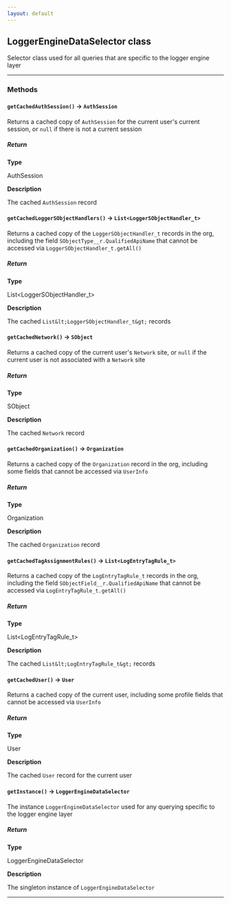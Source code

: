 ```yaml
---
layout: default
---
```


## LoggerEngineDataSelector class

Selector class used for all queries that are specific to the logger engine layer

---

### Methods

#### `getCachedAuthSession()` → `AuthSession`

Returns a cached copy of `AuthSession` for the current user&apos;s current session, or `null` if there is not a current session

##### Return

**Type**

AuthSession

**Description**

The cached `AuthSession` record

#### `getCachedLoggerSObjectHandlers()` → `List<LoggerSObjectHandler_t>`

Returns a cached copy of the `LoggerSObjectHandler_t` records in the org, including the field `SObjectType__r.QualifiedApiName` that cannot be accessed via `LoggerSObjectHandler_t.getAll()`

##### Return

**Type**

List&lt;LoggerSObjectHandler_t&gt;

**Description**

The cached `List&lt;LoggerSObjectHandler_t&gt;` records

#### `getCachedNetwork()` → `SObject`

Returns a cached copy of the current user&apos;s `Network` site, or `null` if the current user is not associated with a `Network` site

##### Return

**Type**

SObject

**Description**

The cached `Network` record

#### `getCachedOrganization()` → `Organization`

Returns a cached copy of the `Organization` record in the org, including some fields that cannot be accessed via `UserInfo`

##### Return

**Type**

Organization

**Description**

The cached `Organization` record

#### `getCachedTagAssignmentRules()` → `List<LogEntryTagRule_t>`

Returns a cached copy of the `LogEntryTagRule_t` records in the org, including the field `SObjectField__r.QualifiedApiName` that cannot be accessed via `LogEntryTagRule_t.getAll()`

##### Return

**Type**

List&lt;LogEntryTagRule_t&gt;

**Description**

The cached `List&lt;LogEntryTagRule_t&gt;` records

#### `getCachedUser()` → `User`

Returns a cached copy of the current user, including some profile fields that cannot be accessed via `UserInfo`

##### Return

**Type**

User

**Description**

The cached `User` record for the current user

#### `getInstance()` → `LoggerEngineDataSelector`

The instance `LoggerEngineDataSelector` used for any querying specific to the logger engine layer

##### Return

**Type**

LoggerEngineDataSelector

**Description**

The singleton instance of `LoggerEngineDataSelector`

---
